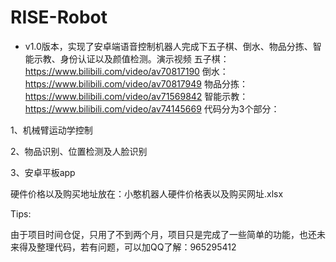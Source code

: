 # RISE-Robot

 * v1.0版本，实现了安卓端语音控制机器人完成下五子棋、倒水、物品分拣、智能示教、身份认证以及颜值检测。演示视频
 五子棋：https://www.bilibili.com/video/av70817190
 倒水：https://www.bilibili.com/video/av70817949
 物品分拣：https://www.bilibili.com/video/av71569842
 智能示教：https://www.bilibili.com/video/av74145669
 代码分为3个部分：
 
 1、机械臂运动学控制 
 
 2、物品识别、位置检测及人脸识别 

 3、安卓平板app 

硬件价格以及购买地址放在：小憨机器人硬件价格表以及购买网址.xlsx

Tips:

由于项目时间仓促，只用了不到两个月，项目只是完成了一些简单的功能，也还未来得及整理代码，若有问题，可以加QQ了解：965295412



